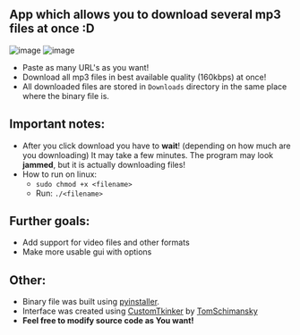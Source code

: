 ## App which allows you to download several mp3 files at once :D
![image](https://user-images.githubusercontent.com/68988781/205488124-116cad31-fd49-43de-af98-c931ee274f0d.png)
![image](https://user-images.githubusercontent.com/68988781/205488520-89c0ee52-ae67-48cd-918e-72e96ce79789.png)

- Paste as many URL's as you want!
- Download all mp3 files in best available quality (160kbps) at once!
- All downloaded files are stored in `Downloads` directory in the same place where the binary file is.

## Important notes:
- After you click download you have to **wait**! (depending on how much are you downloading) It may take a few minutes. The program may look **jammed**, but it is actually downloading files!
- How to run on linux:
  - `sudo chmod +x <filename>`
  -  Run: `./<filename>`

## Further goals:
- Add support for video files and other formats
- Make more usable gui with options

## Other:
- Binary file was built using [pyinstaller](https://pyinstaller.org/en/stable/).
- Interface was created using [CustomTkinker](https://github.com/TomSchimansky/CustomTkinter) by [TomSchimansky](https://github.com/TomSchimansky)
- **Feel free to modify source code as You want!**
